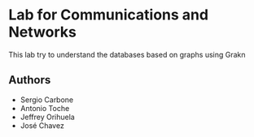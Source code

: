 # Lab for Communications and Networks

This lab try to understand the databases based on graphs using Grakn


## Authors

 - Sergio Carbone
 - Antonio Toche
 - Jeffrey Orihuela
 - José Chavez
